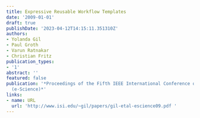 ```yaml
---
title: Expressive Reusable Workflow Templates
date: '2009-01-01'
draft: true
publishDate: '2023-04-12T14:15:11.351310Z'
authors:
- Yolanda Gil
- Paul Groth
- Varun Ratnakar
- Christian Fritz
publication_types:
- '1'
abstract: ''
featured: false
publication: '*Proceedings of the Fifth IEEE International Conference on e-Science
  (e-Science)*'
links:
- name: URL
  url: 'http://www.isi.edu/~gil/papers/gil-etal-escience09.pdf '
---
```


